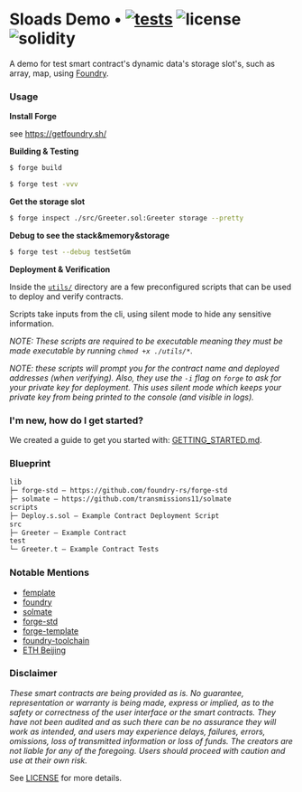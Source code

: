 # Sloads Demo • [![tests](https://github.com/0xevm/sloads_demo/actions/workflows/ci.yml/badge.svg?label=tests)](https://github.com/0xevm/sloads_demo/actions/workflows/ci.yml) ![license](https://img.shields.io/github/license/0xevm/sloads_demo?label=license) ![solidity](https://img.shields.io/badge/solidity-^0.8.19-green)

A demo for test smart contract's dynamic data's storage slot's, such as array, map, using [Foundry](https://getfoundry.sh/).

### Usage

**Install Forge**

see https://getfoundry.sh/

**Building & Testing**

```sh
$ forge build

$ forge test -vvv
```

**Get the storage slot**
```sh
$ forge inspect ./src/Greeter.sol:Greeter storage --pretty
```

**Debug to see the stack&memory&storage**

```sh
$ forge test --debug testSetGm
```

**Deployment & Verification**

Inside the [`utils/`](./utils/) directory are a few preconfigured scripts that can be used to deploy and verify contracts.

Scripts take inputs from the cli, using silent mode to hide any sensitive information.

_NOTE: These scripts are required to be _executable_ meaning they must be made executable by running `chmod +x ./utils/*`._

_NOTE: these scripts will prompt you for the contract name and deployed addresses (when verifying). Also, they use the `-i` flag on `forge` to ask for your private key for deployment. This uses silent mode which keeps your private key from being printed to the console (and visible in logs)._


### I'm new, how do I get started?

We created a guide to get you started with: [GETTING_STARTED.md](./GETTING_STARTED.md).


### Blueprint

```txt
lib
├─ forge-std — https://github.com/foundry-rs/forge-std
├─ solmate — https://github.com/transmissions11/solmate
scripts
├─ Deploy.s.sol — Example Contract Deployment Script
src
├─ Greeter — Example Contract
test
└─ Greeter.t — Example Contract Tests
```


### Notable Mentions

- [femplate](https://github.com/refcell/femplate)
- [foundry](https://github.com/foundry-rs/foundry)
- [solmate](https://github.com/Rari-Capital/solmate)
- [forge-std](https://github.com/brockelmore/forge-std)
- [forge-template](https://github.com/foundry-rs/forge-template)
- [foundry-toolchain](https://github.com/foundry-rs/foundry-toolchain)
- [ETH Beijing](https://github.com/WTFAcademy/ETHBeijing)


### Disclaimer

_These smart contracts are being provided as is. No guarantee, representation or warranty is being made, express or implied, as to the safety or correctness of the user interface or the smart contracts. They have not been audited and as such there can be no assurance they will work as intended, and users may experience delays, failures, errors, omissions, loss of transmitted information or loss of funds. The creators are not liable for any of the foregoing. Users should proceed with caution and use at their own risk._

See [LICENSE](./LICENSE) for more details.
